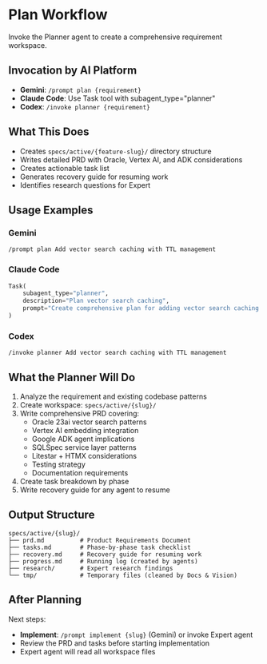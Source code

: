 # Plan Workflow

Invoke the Planner agent to create a comprehensive requirement workspace.

## Invocation by AI Platform

- **Gemini**: `/prompt plan {requirement}`
- **Claude Code**: Use Task tool with subagent_type="planner"
- **Codex**: `/invoke planner {requirement}`

## What This Does

- Creates `specs/active/{feature-slug}/` directory structure
- Writes detailed PRD with Oracle, Vertex AI, and ADK considerations
- Creates actionable task list
- Generates recovery guide for resuming work
- Identifies research questions for Expert

## Usage Examples

### Gemini
```
/prompt plan Add vector search caching with TTL management
```

### Claude Code
```python
Task(
    subagent_type="planner",
    description="Plan vector search caching",
    prompt="Create comprehensive plan for adding vector search caching with TTL management"
)
```

### Codex
```
/invoke planner Add vector search caching with TTL management
```

## What the Planner Will Do

1. Analyze the requirement and existing codebase patterns
2. Create workspace: `specs/active/{slug}/`
3. Write comprehensive PRD covering:
   - Oracle 23ai vector search patterns
   - Vertex AI embedding integration
   - Google ADK agent implications
   - SQLSpec service layer patterns
   - Litestar + HTMX considerations
   - Testing strategy
   - Documentation requirements
4. Create task breakdown by phase
5. Write recovery guide for any agent to resume

## Output Structure

```
specs/active/{slug}/
├── prd.md          # Product Requirements Document
├── tasks.md        # Phase-by-phase task checklist
├── recovery.md     # Recovery guide for resuming work
├── progress.md     # Running log (created by agents)
├── research/       # Expert research findings
└── tmp/            # Temporary files (cleaned by Docs & Vision)
```

## After Planning

Next steps:
- **Implement**: `/prompt implement {slug}` (Gemini) or invoke Expert agent
- Review the PRD and tasks before starting implementation
- Expert agent will read all workspace files
